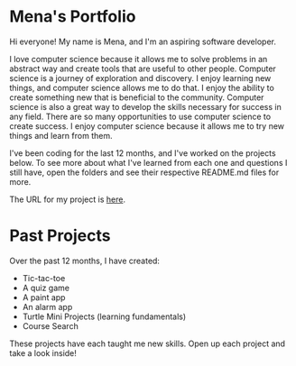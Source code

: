 # Mena's Portfolio

Hi everyone! My name is Mena, and I'm an aspiring software developer.

I love computer science because it allows me to solve problems in an abstract way and create tools that are useful to other people. Computer science is a journey of exploration and discovery. I enjoy learning new things, and computer science allows me to do that. I enjoy the ability to create something new that is beneficial to the community. Computer science is also a great way to develop the skills necessary for success in any field. There are so many opportunities to use computer science to create success. I enjoy computer science because it allows me to try new things and learn from them.

I've been coding for the last 12 months, and I've worked on the projects below. To see more about what I've learned from each one and questions I still have, open the folders and see their respective README.md files for more. 

The URL for my project is [here](https://menaparikh.github.io/menadev/).

# Past Projects
Over the past 12 months, I have created:
* Tic-tac-toe
* A quiz game
* A paint app
* An alarm app
* Turtle Mini Projects (learning fundamentals)
* Course Search

These projects have each taught me new skills. Open up each project and take a look inside!